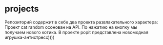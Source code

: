 # projects
Репозиторий содержит в себе два проекта развлакательного характера:
Проект cat random осонован на API. По нажатию на кнопку мы получаем нового котика.
В проекте popit представлена новомодная игрушка-антистресс))))
